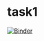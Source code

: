 # task1
[![Binder](https://mybinder.org/badge_logo.svg)](https://mybinder.org/v2/gh/shymaher/task1/master)

